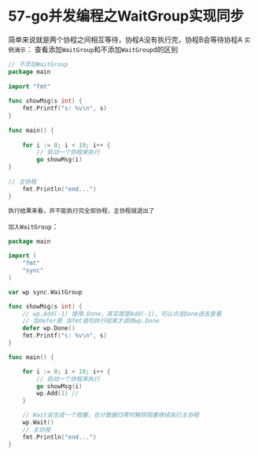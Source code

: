 # 57-go并发编程之WaitGroup实现同步

简单来说就是两个协程之间相互等待，协程A没有执行完，协程B会等待协程A
`实例演示`：
查看添加`WaitGroup`和不添加`WaitGroup`d的区别
```go
// 不添加WaitGroup
package main  
  
import "fmt"  
  
func showMsg(s int) {  
	fmt.Printf("s: %v\n", s)  
}  
  
func main() {  
  
	for i := 0; i < 10; i++ {  
		// 启动一个协程来执行  
		go showMsg(i)  
}  
  
// 主协程  
	fmt.Println("end...")  
}
```
```go
执行结果来看，并不能执行完全部协程，主协程就退出了
```
`加入WaitGroup`：
```go
package main

import (
    "fmt"
    "sync"
)

var wp sync.WaitGroup

func showMsg(s int) {
    // wp.Add(-1) 使用.Done，其实就是Add(-1)，可以点击Done进去查看
    // 加defer是 当fmt语句执行结束才调用wp.Done
    defer wp.Done()
    fmt.Printf("s: %v\n", s)
}

func main() {

    for i := 0; i < 10; i++ {
        // 启动一个协程来执行
        go showMsg(i)
        wp.Add(1) //
    }

    // Wait会生成一个阻塞，在计数器归零时解除阻塞继续执行主协程
    wp.Wait()
    // 主协程
    fmt.Println("end...")
}
```